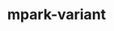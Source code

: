 ---
title: "mpark-variant"
layout: cache
category: package
meta: {"versions": ["1.4.0"], "compilers": ["gcc@10.3.0", "gcc@7.3.0", "gcc@7.5.0", "gcc@8.1.0", "gcc@8.3.1", "gcc@8.4.1", "gcc@9.3.0", "intel@19.1.3.304"]}
spec_files: 
 - spec-0.json
 - spec-1.json
 - spec-2.json
 - spec-3.json
 - spec-4.json
 - spec-5.json
 - spec-6.json
 - spec-7.json
 - spec-8.json
 - spec-9.json
 - spec-10.json
 - spec-11.json
 - spec-12.json
 - spec-13.json
 - spec-14.json
 - spec-15.json
 - spec-16.json
 - spec-17.json
 - spec-18.json
 - spec-19.json
 - spec-20.json
 - spec-21.json
 - spec-22.json
 - spec-23.json
 - spec-24.json
 - spec-25.json
 - spec-26.json
 - spec-27.json
 - spec-28.json
 - spec-29.json
 - spec-30.json
 - spec-31.json
 - spec-32.json
 - spec-33.json
 - spec-34.json
 - spec-35.json
 - spec-36.json
 - spec-37.json
 - spec-38.json
 - spec-39.json
 - spec-40.json
 - spec-41.json
 - spec-42.json
 - spec-43.json
 - spec-44.json
 - spec-45.json
 - spec-46.json
 - spec-47.json
 - spec-48.json
 - spec-49.json
 - spec-50.json
 - spec-51.json
 - spec-52.json
 - spec-53.json
 - spec-54.json
 - spec-55.json
 - spec-56.json
 - spec-57.json
 - spec-58.json
 - spec-59.json
 - spec-60.json
 - spec-61.json
 - spec-62.json
 - spec-63.json
 - spec-64.json
 - spec-65.json
 - spec-66.json
 - spec-67.json
spec_names:
 - 'mpark-variant@1.4.0%gcc@7.5.0 build_type=RelWithDebInfo patches=21a4f8d arch=linux-ubuntu18.04-ppc64le'
 - 'mpark-variant@1.4.0%gcc@7.5.0~ipo build_type=RelWithDebInfo patches=21a4f8d,4e173fe,b3501f7 arch=linux-ubuntu18.04-ppc64le'
 - 'mpark-variant@1.4.0%gcc@8.3.1~ipo build_type=RelWithDebInfo patches=21a4f8d,4e173fe,b3501f7 arch=linux-rhel8-x86_64'
 - 'mpark-variant@1.4.0%gcc@7.5.0~ipo build_type=RelWithDebInfo patches=21a4f8d,4e173fe,b3501f7 arch=linux-ubuntu18.04-x86_64'
 - 'mpark-variant@1.4.0%gcc@7.3.0 build_type=RelWithDebInfo patches=21a4f8d arch=linux-centos8-x86_64'
 - 'mpark-variant@1.4.0%gcc@9.3.0~ipo build_type=RelWithDebInfo patches=21a4f8d arch=linux-ubuntu20.04-x86_64'
 - 'mpark-variant@1.4.0%gcc@9.3.0~ipo build_type=RelWithDebInfo patches=21a4f8d,4e173fe,b3501f7 arch=linux-ubuntu20.04-x86_64'
 - 'mpark-variant@1.4.0%gcc@7.5.0 build_type=RelWithDebInfo patches=21a4f8d arch=linux-ubuntu18.04-x86_64'
 - 'mpark-variant@1.4.0%gcc@7.5.0~ipo build_type=RelWithDebInfo patches=21a4f8d arch=linux-ubuntu18.04-ppc64le'
 - 'mpark-variant@1.4.0%gcc@8.4.1~ipo build_type=RelWithDebInfo patches=21a4f8d,4e173fe,b3501f7 arch=linux-rhel8-x86_64'
 - 'mpark-variant@1.4.0%gcc@7.3.0 build_type=RelWithDebInfo patches=21a4f8d arch=linux-ubuntu18.04-x86_64'
 - 'mpark-variant@1.4.0%gcc@9.3.0~ipo build_type=RelWithDebInfo patches=21a4f8d,4e173fe,b3501f7 arch=linux-rhel7-x86_64'
 - 'mpark-variant@1.4.0%gcc@8.3.1~ipo build_type=RelWithDebInfo patches=21a4f8d,4e173fe,b3501f7 arch=linux-rhel8-ppc64le'
 - 'mpark-variant@1.4.0%gcc@9.3.0~ipo build_type=RelWithDebInfo patches=21a4f8d,4e173fe,b3501f7 arch=linux-rhel7-ppc64le'
 - 'mpark-variant@1.4.0%gcc@8.3.1 build_type=RelWithDebInfo patches=21a4f8d arch=linux-rhel8-x86_64'
 - 'mpark-variant@1.4.0%gcc@10.3.0~ipo build_type=RelWithDebInfo patches=21a4f8d,4e173fe,b3501f7 arch=linux-ubuntu21.04-x86_64'
 - 'mpark-variant@1.4.0%gcc@9.3.0 build_type=RelWithDebInfo patches=21a4f8d arch=linux-ubuntu20.04-x86_64'
 - 'mpark-variant@1.4.0%gcc@7.3.0 build_type=RelWithDebInfo patches=21a4f8d arch=linux-centos7-x86_64'
 - 'mpark-variant@1.4.0%gcc@8.1.0 build_type=RelWithDebInfo patches=21a4f8d arch=linux-centos7-ppc64le'
 - 'mpark-variant@1.4.0%gcc@9.3.0~ipo build_type=RelWithDebInfo patches=21a4f8d,4e173fe,b3501f7 arch=linux-ubuntu20.04-ppc64le'
 - 'mpark-variant@1.4.0%gcc@10.3.0~ipo build_type=RelWithDebInfo patches=21a4f8d,4e173fe,b3501f7 arch=linux-ubuntu21.04-ppc64le'
 - 'mpark-variant@1.4.0%gcc@8.1.0 build_type=RelWithDebInfo patches=21a4f8d arch=linux-rhel7-x86_64'
 - 'mpark-variant@1.4.0%gcc@8.1.0~ipo build_type=RelWithDebInfo patches=21a4f8d,4e173fe,b3501f7 arch=linux-rhel7-x86_64'
 - 'mpark-variant@1.4.0%gcc@8.1.0~ipo build_type=RelWithDebInfo patches=21a4f8d arch=linux-rhel7-x86_64'
 - 'mpark-variant@1.4.0%gcc@8.3.1~ipo build_type=RelWithDebInfo patches=21a4f8d arch=linux-rhel8-ppc64le'
 - 'mpark-variant@1.4.0%gcc@8.1.0 build_type=RelWithDebInfo patches=21a4f8d arch=linux-centos7-x86_64'
 - 'mpark-variant@1.4.0%gcc@8.4.1~ipo build_type=RelWithDebInfo patches=21a4f8d,4e173fe,b3501f7 arch=linux-rhel8-ppc64le'
 - 'mpark-variant@1.4.0%gcc@7.3.0 build_type=RelWithDebInfo patches=21a4f8d arch=linux-ubuntu18.04-ppc64le'
 - 'mpark-variant@1.4.0%gcc@8.3.1~ipo build_type=RelWithDebInfo patches=21a4f8d arch=linux-rhel8-x86_64'
 - 'mpark-variant@1.4.0%gcc@8.3.1 build_type=RelWithDebInfo patches=21a4f8d arch=linux-rhel8-ppc64le'
 - 'mpark-variant@1.4.0%gcc@7.3.0 build_type=RelWithDebInfo patches=21a4f8d arch=linux-rhel7-ppc64le'
 - 'mpark-variant@1.4.0%gcc@7.5.0~ipo build_type=RelWithDebInfo patches=21a4f8d arch=linux-ubuntu18.04-x86_64'
 - 'mpark-variant@1.4.0%gcc@7.3.0 build_type=RelWithDebInfo patches=21a4f8d arch=linux-rhel8-x86_64'
 - 'mpark-variant@1.4.0%gcc@9.3.0 build_type=RelWithDebInfo patches=21a4f8d arch=linux-ubuntu20.04-ppc64le'
 - 'mpark-variant@1.4.0%gcc@7.5.0 build_type=RelWithDebInfo patches=21a4f8d arch=linux-ubuntu18.04-x86_64'
 - 'mpark-variant@1.4.0%gcc@8.1.0~ipo build_type=RelWithDebInfo patches=21a4f8d arch=linux-rhel7-ppc64le'
 - 'mpark-variant@1.4.0%gcc@7.3.0 build_type=RelWithDebInfo patches=21a4f8d arch=linux-centos7-ppc64le'
 - 'mpark-variant@1.4.0%gcc@9.3.0~ipo build_type=RelWithDebInfo patches=21a4f8d arch=linux-ubuntu20.04-ppc64le'
 - 'mpark-variant@1.4.0%gcc@7.5.0 build_type=RelWithDebInfo patches=21a4f8d arch=linux-ubuntu18.04-power8le'
 - 'mpark-variant@1.4.0%gcc@8.3.1~ipo build_type=RelWithDebInfo patches=21a4f8d,4e173fe arch=linux-rhel8-x86_64'
 - 'mpark-variant@1.4.0%gcc@9.3.0~ipo build_type=RelWithDebInfo patches=21a4f8d,4e173fe,b3501f7 arch=cray-cnl7-haswell'
 - 'mpark-variant@1.4.0%gcc@8.1.0 build_type=RelWithDebInfo patches=21a4f8d arch=linux-rhel7-ppc64le'
 - 'mpark-variant@1.4.0%gcc@7.3.0 build_type=RelWithDebInfo patches=21a4f8d arch=linux-rhel7-x86_64'
 - 'mpark-variant@1.4.0%intel@19.1.3.304~ipo build_type=RelWithDebInfo patches=21a4f8d,4e173fe,b3501f7 arch=cray-cnl7-haswell'
 - 'mpark-variant@1.4.0%gcc@8.3.1 build_type=RelWithDebInfo patches=21a4f8d arch=linux-rhel8-aarch64'
 - 'mpark-variant@1.4.0%gcc@8.3.1 build_type=RelWithDebInfo patches=21a4f8d arch=linux-centos8-x86_64'
 - 'mpark-variant@1.4.0%gcc@8.1.0 build_type=RelWithDebInfo patches=21a4f8d arch=linux-rhel7-ppc64le'
 - 'mpark-variant@1.4.0%gcc@8.3.1 build_type=RelWithDebInfo patches=21a4f8d arch=linux-centos8-ppc64le'
 - 'mpark-variant@1.4.0%gcc@9.3.0~ipo build_type=RelWithDebInfo patches=21a4f8d,4e173fe arch=linux-ubuntu20.04-ppc64le'
 - 'mpark-variant@1.4.0%gcc@7.3.0 build_type=RelWithDebInfo arch=linux-ubuntu18.04-x86_64'
 - 'mpark-variant@1.4.0%gcc@9.3.0~ipo build_type=RelWithDebInfo patches=21a4f8d,4e173fe arch=linux-ubuntu20.04-x86_64'
 - 'mpark-variant@1.4.0%gcc@8.1.0 build_type=RelWithDebInfo patches=21a4f8d arch=linux-rhel7-x86_64'
 - 'mpark-variant@1.4.0%gcc@7.5.0 build_type=RelWithDebInfo patches=21a4f8d arch=linux-ubuntu18.04-ppc64le'
 - 'mpark-variant@1.4.0%gcc@7.5.0~ipo build_type=RelWithDebInfo patches=21a4f8d,4e173fe arch=linux-ubuntu18.04-ppc64le'
 - 'mpark-variant@1.4.0%gcc@8.1.0~ipo build_type=RelWithDebInfo patches=21a4f8d,4e173fe,b3501f7 arch=linux-rhel7-ppc64le'
 - 'mpark-variant@1.4.0%gcc@7.3.0 build_type=RelWithDebInfo arch=linux-centos7-ppc64le'
 - 'mpark-variant@1.4.0%gcc@7.3.0 build_type=RelWithDebInfo arch=linux-rhel7-ppc64le'
 - 'mpark-variant@1.4.0%gcc@7.3.0 build_type=RelWithDebInfo arch=linux-centos8-x86_64'
 - 'mpark-variant@1.4.0%gcc@7.3.0 build_type=RelWithDebInfo arch=linux-rhel8-x86_64'
 - 'mpark-variant@1.4.0%gcc@8.1.0~ipo build_type=RelWithDebInfo patches=21a4f8d,4e173fe arch=linux-rhel7-x86_64'
 - 'mpark-variant@1.4.0%gcc@7.5.0 build_type=RelWithDebInfo patches=21a4f8d arch=linux-ubuntu18.04-aarch64'
 - 'mpark-variant@1.4.0%gcc@8.3.1~ipo build_type=RelWithDebInfo patches=21a4f8d,4e173fe arch=linux-rhel8-ppc64le'
 - 'mpark-variant@1.4.0%gcc@7.3.0 build_type=RelWithDebInfo arch=linux-rhel7-x86_64'
 - 'mpark-variant@1.4.0%gcc@7.5.0~ipo build_type=RelWithDebInfo patches=21a4f8d,4e173fe arch=linux-ubuntu18.04-x86_64'
 - 'mpark-variant@1.4.0%gcc@7.3.0 build_type=RelWithDebInfo arch=linux-ubuntu18.04-ppc64le'
 - 'mpark-variant@1.4.0%gcc@8.1.0~ipo build_type=RelWithDebInfo patches=21a4f8d,4e173fe arch=linux-rhel7-ppc64le'
 - 'mpark-variant@1.4.0%gcc@7.3.0 build_type=RelWithDebInfo arch=linux-centos7-x86_64'
 - 'mpark-variant@1.4.0%gcc@8.1.0 build_type=RelWithDebInfo patches=21a4f8d arch=linux-rhel7-power8le'
---